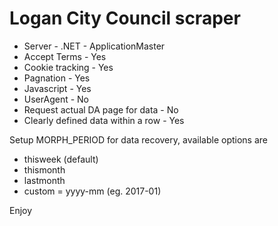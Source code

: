 # Logan City Council scraper

* Server - .NET - ApplicationMaster
* Accept Terms - Yes
* Cookie tracking - Yes
* Pagnation - Yes
* Javascript - Yes
* UserAgent - No
* Request actual DA page for data - No
* Clearly defined data within a row - Yes

Setup MORPH_PERIOD for data recovery, available options are
* thisweek (default)
* thismonth
* lastmonth
* custom = yyyy-mm    (eg. 2017-01)

Enjoy
